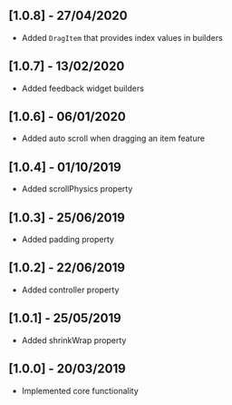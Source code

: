 ## [1.0.8] - 27/04/2020

* Added `DragItem` that provides index values in builders

## [1.0.7] - 13/02/2020

* Added feedback widget builders

## [1.0.6] - 06/01/2020

* Added auto scroll when dragging an item feature

## [1.0.4] - 01/10/2019

* Added scrollPhysics property

## [1.0.3] - 25/06/2019

* Added padding property

## [1.0.2] - 22/06/2019

* Added controller property

## [1.0.1] - 25/05/2019

* Added shrinkWrap property

## [1.0.0] - 20/03/2019

* Implemented core functionality
